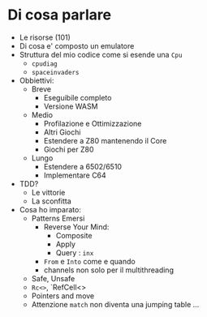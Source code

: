 # Di cosa parlare

- Le risorse (101)
- Di cosa e' composto un emulatore
- Struttura del mio codice come si esende una `Cpu`
  - `cpudiag`
  - `spaceinvaders`
- Obbiettivi:
  - Breve
    - Eseguibile completo
    - Versione WASM
  - Medio
    - Profilazione e Ottimizzazione
    - Altri Giochi
    - Estendere a Z80 mantenendo il Core
    - Giochi per Z80
  - Lungo
    - Estendere a 6502/6510
    - Implementare C64
- TDD?
  - Le vittorie
  - La sconfitta
- Cosa ho imparato:
  - Patterns Emersi
    - Reverse Your Mind:
      - Composite
      - Apply
      - Query : `inx`
    - `From` e `Into` come e quando
    - channels non solo per il multithreading
  - Safe, Unsafe
  - `Rc<>`, `RefCell<>
  - Pointers and move
  - Attenzione `match` non diventa una jumping table ...